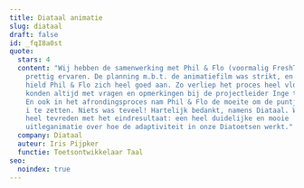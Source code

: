 ```yaml
---
title: Diataal animatie
slug: diataal
draft: false
id: _fqI8a0st
quote:
  stars: 4
  content: "Wij hebben de samenwerking met Phil & Flo (voormalig FreshTV) als heel
    prettig ervaren. De planning m.b.t. de animatiefilm was strikt, en hier
    hield Phil & Flo zich heel goed aan. Zo verliep het proces heel vloeiend. We
    konden altijd met vragen en opmerkingen bij de projectleider Inge terecht.
    En ook in het afrondingsproces nam Phil & Flo de moeite om de puntjes op de
    i te zetten. Niets was teveel! Hartelijk bedankt, namens Diataal. Wij zijn
    heel tevreden met het eindresultaat: een heel duidelijke en mooie
    uitleganimatie over hoe de adaptiviteit in onze Diatoetsen werkt."
  company: Diataal
  auteur: Iris Pijpker
  functie: Toetsontwikkelaar Taal
seo:
  noindex: true
---
```

